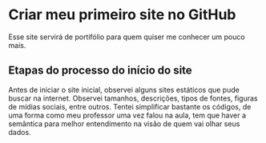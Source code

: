 # Criar meu primeiro site no GitHub
Esse site servirá de portifólio para quem quiser me conhecer um pouco mais.

## Etapas do processo do início do site
Antes de iniciar o site inicial, observei alguns sites estáticos que pude buscar na internet.
Observei tamanhos, descrições, tipos de fontes, figuras de mídias sociais, entre outros.
Tentei simplificar bastante os códigos, de uma forma como meu professor uma vez falou na aula, tem que haver a semântica para melhor entendimento na visão de quem vai olhar seus dados.
